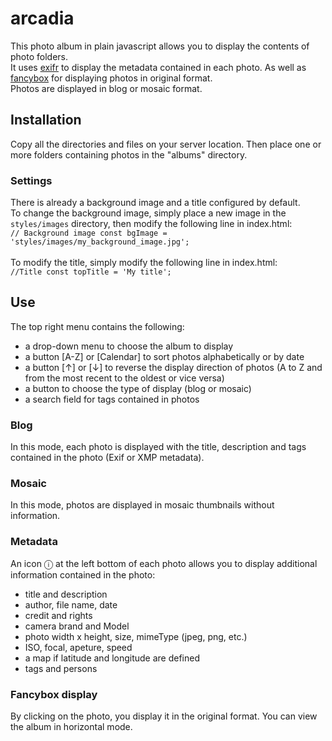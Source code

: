 # arcadia
This photo album in plain javascript allows you to display the contents of photo folders.<br />
It uses <a href="https://github.com/MikeKovarik/exifr">exifr</a> to display the metadata contained in each photo.
As well as <a href="https://fancyapps.com/fancybox/">fancybox</a> for displaying photos in original format.<br />
Photos are displayed in blog or mosaic format.

## Installation
Copy all the directories and files on your server location.
Then place one or more folders containing photos in the "albums" directory.

### Settings
There is already a background image and a title configured by default.<br />
To change the background image, simply place a new image in the <code>styles/images</code> directory, then modify the following line in index.html: <br />
    <code>// Background image
    const bgImage = 'styles/images/my_background_image.jpg';</code><br /><br />
To modify the title, simply modify the following line in index.html:<br />
    <code>//Title
    const topTitle = 'My title';</code>

## Use
The top right menu contains the following:
<ul>
<li>a drop-down menu to choose the album to display</li>
<li>a button [A-Z] or [Calendar] to sort photos alphabetically or by date</li>
<li>a button [&uarr;] or [&darr;] to reverse the display direction of photos (A to Z and from the most recent to the oldest or vice versa)</li>
<li>a button to choose the type of display (blog or mosaic)</li>
<li>a search field for tags contained in photos</li>
</ul>

### Blog
In this mode, each photo is displayed with the title, description and tags contained in the photo (Exif or XMP metadata).

### Mosaic
In this mode, photos are displayed in mosaic thumbnails without information.

### Metadata
An icon &#9432; at the left bottom of each photo allows you to display additional information contained in the photo:
<ul>
    <li>title and description</li>
    <li>author, file name, date</li>
    <li>credit and rights</li>
    <li>camera brand and Model</li>
    <li>photo width x height, size, mimeType (jpeg, png, etc.)</li>
    <li>ISO, focal, apeture, speed</li>
    <li>a map if latitude and longitude are defined</li>
    <li>tags and persons</li>
</ul>

### Fancybox display
By clicking on the photo, you display it in the original format. You can view the album in horizontal mode.
